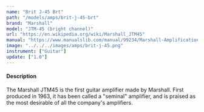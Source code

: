 ```yaml
---
name: "Brit J-45 Brt"
path: "/models/amps/brit-j-45-brt"
brand: "Marshall"
model: "JTM-45 (bright channel)"
url: "https://en.wikipedia.org/wiki/Marshall_JTM45"
manual: "https://www.manualslib.com/manual/99234/Marshall-Amplification-1959slp.html"
image: "../../../images/amps/brit-j-45.png"
instrument: ["Guitar"]
update: ["1.0"]
---
```

#### Description
The Marshall JTM45 is the first guitar amplifier made by Marshall. First produced in 1963, it has been called a "seminal" amplifier, and is praised as the most desirable of all the company's amplifiers. 